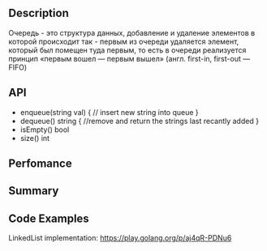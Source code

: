 
## Description 
Очередь - это структура данных, добавление и удаление элементов в которой происходит так - первым из очереди удаляется элемент, который был помещен туда первым, то есть в очереди реализуется принцип «первым вошел — первым вышел» (англ. first-in, first-out — FIFO)

## API

- enqueue(string val) { // insert new string into queue }
- dequeue() string { //remove and return the strings last recantly added }
- isEmpty() bool
- size() int

## Perfomance

## Summary

## Code Examples
LinkedList implementation: https://play.golang.org/p/aj4qR-PDNu6

